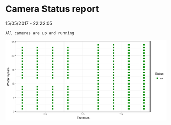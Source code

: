 Camera Status report
================
15/05/2017 - 22:22:05

    All cameras are up and running

![](camreport_files/figure-markdown_github/unnamed-chunk-2-1.png)
